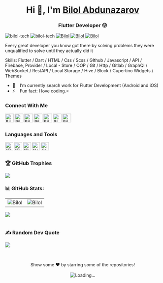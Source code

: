 <h1 align="center"> Hi 👋, I'm <a href="http://t.me/Bilol0004">Bilol Abdunazarov</a></h1>
<h3 align="center">Flutter Developer 😜</h3>

<div class="row">
    <img src="https://img.shields.io/github/followers/bilol-tech?label=Github%20followers&style=for-the-badge" alt="bilol-tech" />
    <img src="https://img.shields.io/github/stars/bilol-tech?label=Github%20stars&style=for-the-badge" alt="bilol-tech" />
    <a href="https://www.linkedin.com/in/bilol-tech/"><img src="https://img.shields.io/badge/-CONNECT-blue?style=for-the-badge&logo=Linkedin&link=https://www.linkedin.com/in/bilol-tech/" alt="Bilol" /> </a>
    <a href="https://t.me/biloltech"><img src="https://img.shields.io/badge/-CONNECT-blue?style=for-the-badge&logo=Telegram&link=https://t.me/biloltech" alt="Bilol" /> </a>
    <a href="https://instragram/bilol_tech/"><img src="https://img.shields.io/badge/-CONNECT-blue?style=for-the-badge&logo=Instagram&link=https://instagram/bilol_tech" alt="Bilol" /> </a>
</div>

Every great developer you know got there by solving problems they were unqualified to solve until they actually did it

Skills: Flutter / Dart / HTML / Css / Scss / GIthub / Javascript / API / Firebase, Provider / Local - Store / OOP / Git / Http / Gitlab / GraphQl / WebSocket / RestAPI / Local Storage / Hive / Block / Cupertino Widgets / Themes

- 🔭 &ensp; I’m currently search work for Flutter Development (Android and iOS)
- ⚡ &ensp; Fun fact: I love coding.⭐
  
### Connect With Me

[<img align="left" alt="Bilol Abdunazarov | Website" width="28px" src="https://www.vectorlogo.zone/logos/telegram/telegram-tile.svg" />][telegram]
[<img align="left" alt="Bilol Abdunazarov | Gmail" width="28px" src="https://www.vectorlogo.zone/logos/gmail/gmail-tile.svg" />][mail]
[<img align="left" alt="Bilol Abdunazarov | YouTube" width="28px" src="https://www.vectorlogo.zone/logos/youtube/youtube-tile.svg" />][youtube]
[<img align="left" alt="Bilol Abdunazarov | Twitter" width="28px" src="https://www.vectorlogo.zone/logos/twitter/twitter-tile.svg" />][twitter]
[<img align="left" alt="Bilol Abdunazarov | LinkedIn" width="28px" src="https://www.vectorlogo.zone/logos/linkedin/linkedin-tile.svg" />][linkedin]
[<img align="left" alt="Bilol Abdunazarov | Instagram" width="28px" src="https://www.vectorlogo.zone/logos/instagram/instagram-tile.svg" />][instagram]
[<img align="left" alt="Bilol Abdunazarov | Facebook" width="28px" src="https://www.vectorlogo.zone/logos/facebook/facebook-tile.svg" />][facebook]

<br />
<br />

### Languages and Tools

[<img align="left" alt=“Flutter” width="26px" src="https://www.vectorlogo.zone/logos/flutterio/flutterio-icon.svg" />][flutter]
[<img align="left" alt=“Firebase” width="26px" src="https://www.vectorlogo.zone/logos/firebase/firebase-icon.svg" />][firebase]
[<img align="left" alt=“Dart” width="26px" src="https://www.vectorlogo.zone/logos/dartlang/dartlang-icon.svg" />][dart]
[<img align="left" alt=“Java” width="26px" src="https://www.vectorlogo.zone/logos/java/java-icon.svg" />][javaScript]
[<img align="left" alt=“VSCode” width="26px" src="https://www.vectorlogo.zone/logos/visualstudio_code/visualstudio_code-icon.svg" />][vscode]

<br />
<br />

### 🏆 GitHub Trophies
![](https://github-profile-trophy.vercel.app/?username=bilol-tech&theme=darkhub&no-frame=false&no-bg=true&margin-w=4)



### 📊 GitHub Stats:
<table cellspacing="0" cellpadding="0" style="border:none;">
  <tr>
    <td>
      <img align="center" src="https://github-readme-stats.vercel.app/api?username=bilol-tech&show_icons=true&locale=en" alt="Bilol" />
    </td>
    <td>
      <img align="center" src="https://github-readme-streak-stats.herokuapp.com/?user=bilol-tech&" alt="Bilol" />
    </td>
   </tr>
</table>
<!-- <table cellspacing="0" cellpadding="0" style="border:none;">
  <tr>
    <td>
      <img align="center" src="https://activity-graph.herokuapp.com/graph?username=Bilol4391" alt="Bilol's Github Status"/>    
    </td> 
   </tr>
</table> -->

<a href="https://github.com/bilol-tech">
  <img align="center" src="https://github-readme-stats.vercel.app/api/top-langs/?username=bilol-tech&theme=light&hide_langs_below=1" />
</a>

<br />
<br />


### ✍️ Random Dev Quote
![](https://quotes-github-readme.vercel.app/api?type=horizontal&theme=radical)

<br />
<br /> 

<div align="center">
Show some ❤️ by starring some of the repositories!
<br />
<br />
<img align="center" src = "https://profile-counter.glitch.me/bilol-tech/count.svg" alt ="Loading...">
</div>

<br />
<br />

[telegram]: http://t.me/biloltech
[mail]: https://mail.google.com/mail/u/0/#inbox
[twitter]: https://twitter.com/Bilol8480
[youtube]: https://www.youtube.com/@bilol_tech
[linkedin]: https://www.linkedin.com/in/bilol-tech/
[github]: https://github.com/bilol-tech
[instagram]: https://www.instagram.com/bilol_tech
[facebook]: https://www.facebook.com/bilol.abdunazarov.96
[flutter]: https://flutter.dev
[dart]: https://dart.dev
[vscode]: https://code.visualstudio.com
[firebase]: https://firebase.google.com
[javaScript]: https://www.javascript.com/
[swift]: https://developer.apple.com/swift/
[kotlin]: https://kotlinlang.org

